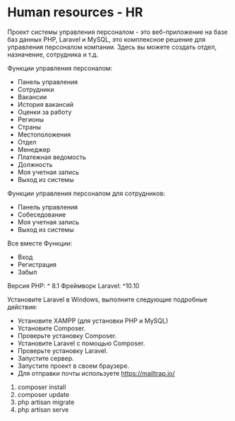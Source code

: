 # Human resources - HR

Проект системы управления персоналом - это веб-приложение на базе баз данных PHP, Laravel и MySQL, это комплексное решение для управления персоналом компании. Здесь вы можете создать отдел, назначение, сотрудника и т.д.

Функции управления персоналом:

- Панель управления
- Сотрудники
- Вакансии
- История вакансий
- Оценки за работу
- Регионы
- Страны
- Местоположения
- Отдел
- Менеджер
- Платежная ведомость
- Должность
- Моя учетная запись
- Выход из системы

Функции управления персоналом для сотрудников:

- Панель управления
- Собеседование
- Моя учетная запись
- Выход из системы

Все вместе Функции:

- Вход
- Регистрация
- Забыл

Версия PHP: ^ 8.1
Фреймворк Laravel: ^10.10

Установите Laravel в Windows, выполните следующие подробные действия:

- Установите XAMPP (для установки PHP и MySQL)
- Установите Composer.
- Проверьте установку Composer.
- Установите Laravel с помощью Composer.
- Проверьте установку Laravel.
- Запустите сервер.
- Запустите проект в своем браузере.
- Для отправки почты используете https://mailtrap.io/

1. composer install 
2. composer update
2. php artisan migrate
3. php artisan serve
